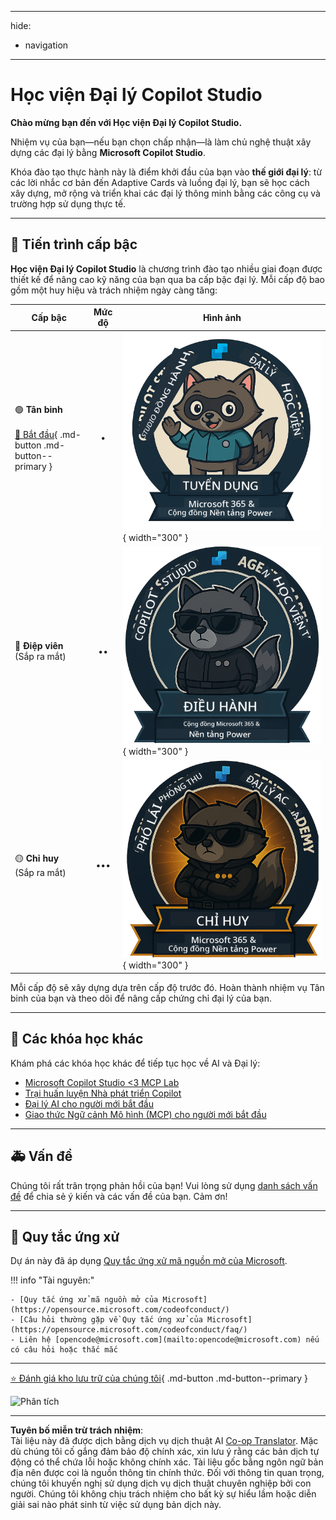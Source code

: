 <!--
CO_OP_TRANSLATOR_METADATA:
{
  "original_hash": "15e57e059ce7689d602d7853187235cd",
  "translation_date": "2025-10-20T00:29:54+00:00",
  "source_file": "docs/index.md",
  "language_code": "vi"
}
-->
---
hide:
- navigation
---

# Học viện Đại lý Copilot Studio

**Chào mừng bạn đến với Học viện Đại lý Copilot Studio.**  

Nhiệm vụ của bạn—nếu bạn chọn chấp nhận—là làm chủ nghệ thuật xây dựng các đại lý bằng **Microsoft Copilot Studio**.

Khóa đào tạo thực hành này là điểm khởi đầu của bạn vào **thế giới đại lý**: từ các lời nhắc cơ bản đến Adaptive Cards và luồng đại lý, bạn sẽ học cách xây dựng, mở rộng và triển khai các đại lý thông minh bằng các công cụ và trường hợp sử dụng thực tế.

---

## 🏅 Tiến trình cấp bậc

**Học viện Đại lý Copilot Studio** là chương trình đào tạo nhiều giai đoạn được thiết kế để nâng cao kỹ năng của bạn qua ba cấp bậc đại lý. Mỗi cấp độ bao gồm một huy hiệu và trách nhiệm ngày càng tăng:

| Cấp bậc          | Mức độ | Hình ảnh |
|------------------|:-----:|--------|
| 🟢 **Tân binh**</br></br>[🚀 Bắt đầu](https://aka.ms/agent-academy-recruit){ .md-button .md-button--primary }     | •     | ![Huy hiệu Tân binh](../../../translated_images/mcs-agent-academy-recruit-badge.ae42fcac011188229cda7c92da096df498ae9d647b2f66c6edf16befbbcbb339.vi.png){ width="300" }     |
| 🔵 **Điệp viên**</br>(Sắp ra mắt)   | ••    | ![Huy hiệu Điệp viên](../../../translated_images/mcs-agent-academy-operative-badge.1366e342a9b895d01f94429b640bca24ed169dbcb9dc099ba149b92825c7a0ac.vi.png){ width="300" } |
| 🟡 **Chỉ huy**</br>(Sắp ra mắt)    | •••   | ![Huy hiệu Chỉ huy](../../../translated_images/mcs-agent-academy-commander-badge.a62ed6b9c3c9bf697286fbfd692b3dddc69a95d0d519b8776667a7bd50e2a183.vi.png){ width="300" } |

Mỗi cấp độ sẽ xây dựng dựa trên cấp độ trước đó. Hoàn thành nhiệm vụ Tân binh của bạn và theo dõi để nâng cấp chứng chỉ đại lý của bạn.

---

## 🎒 Các khóa học khác

Khám phá các khóa học khác để tiếp tục học về AI và Đại lý:

- [Microsoft Copilot Studio <3 MCP Lab](https://aka.ms/mcsmcplab)
- [Trại huấn luyện Nhà phát triển Copilot](https://microsoft.github.io/copilot-camp/)
- [Đại lý AI cho người mới bắt đầu](https://microsoft.github.io/ai-agents-for-beginners/)
- [Giao thức Ngữ cảnh Mô hình (MCP) cho người mới bắt đầu](https://github.com/microsoft/mcp-for-beginners)

---

## 🚑 Vấn đề

Chúng tôi rất trân trọng phản hồi của bạn! Vui lòng sử dụng [danh sách vấn đề](https://github.com/microsoft/agent-academy/issues) để chia sẻ ý kiến và các vấn đề của bạn. Cảm ơn!

---

## 📜 Quy tắc ứng xử

Dự án này đã áp dụng [Quy tắc ứng xử mã nguồn mở của Microsoft](https://opensource.microsoft.com/codeofconduct/).

!!! info "Tài nguyên:"

    - [Quy tắc ứng xử mã nguồn mở của Microsoft](https://opensource.microsoft.com/codeofconduct/)
    - [Câu hỏi thường gặp về Quy tắc ứng xử của Microsoft](https://opensource.microsoft.com/codeofconduct/faq/)
    - Liên hệ [opencode@microsoft.com](mailto:opencode@microsoft.com) nếu có câu hỏi hoặc thắc mắc

---

[⭐️ Đánh giá kho lưu trữ của chúng tôi](https://github.com/microsoft/agent-academy){ .md-button .md-button--primary }

<!-- markdownlint-disable-next-line MD033 -->
<img src="https://m365-visitor-stats.azurewebsites.net/agent-academy/index" alt="Phân tích" />

---

**Tuyên bố miễn trừ trách nhiệm**:  
Tài liệu này đã được dịch bằng dịch vụ dịch thuật AI [Co-op Translator](https://github.com/Azure/co-op-translator). Mặc dù chúng tôi cố gắng đảm bảo độ chính xác, xin lưu ý rằng các bản dịch tự động có thể chứa lỗi hoặc không chính xác. Tài liệu gốc bằng ngôn ngữ bản địa nên được coi là nguồn thông tin chính thức. Đối với thông tin quan trọng, chúng tôi khuyến nghị sử dụng dịch vụ dịch thuật chuyên nghiệp bởi con người. Chúng tôi không chịu trách nhiệm cho bất kỳ sự hiểu lầm hoặc diễn giải sai nào phát sinh từ việc sử dụng bản dịch này.